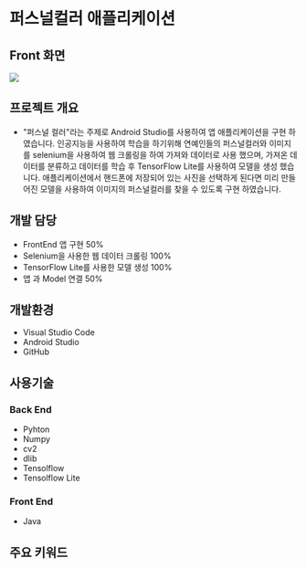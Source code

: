 # 퍼스널컬러 애플리케이션

## Front 화면
<img src="https://user-images.githubusercontent.com/83768386/212531398-2e2b3a2f-9c88-430a-99b0-42d8f07d873c.mp4">

## 프로젝트 개요
* "퍼스널 컬러"라는 주제로 Android Studio를 사용하여 앱 애플리케이션을 구현 하였습니다.
인공지능을 사용하여 학습을 하기위해 연예인들의 퍼스널컬러와 이미지를 selenium을 사용하여 웹 크롤링을 하여 가져와 데이터로 사용 했으며, 가져온 데이터를 분류하고 데이터를 학습 후
TensorFlow Lite를 사용하여 모델을 생성 했습니다. 애플리케이션에서 핸드폰에 저장되어 있는 사진을 선택하게 된다면 미리 만들어진 모델을 사용하여 이미지의 퍼스널컬러를 찾을 수 있도록
구현 하였습니다.

## 개발 담당
* FrontEnd 앱 구현 50%
* Selenium을 사용한 웹 데이터 크롤링 100%
* TensorFlow Lite를 사용한 모델 생성 100%
* 앱 과 Model 연결 50%

## 개발환경
* Visual Studio Code
* Android Studio
* GitHub

## 사용기술
### Back End
* Pyhton
* Numpy
* cv2
* dlib
* Tensolflow
* Tensolflow Lite

### Front End
* Java

## 주요 키워드 
 
